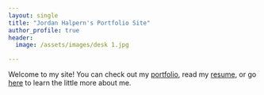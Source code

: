 ```yaml
---
layout: single
title: "Jordan Halpern's Portfolio Site"
author_profile: true
header:
  image: /assets/images/desk 1.jpg

---
```

Welcome to my site! You can check out my [portfolio](/_pages/Scrivener.md), read my [resume](/_pages/Resume.md), or go [here](/_pages/About.md) to learn the little more about me. 